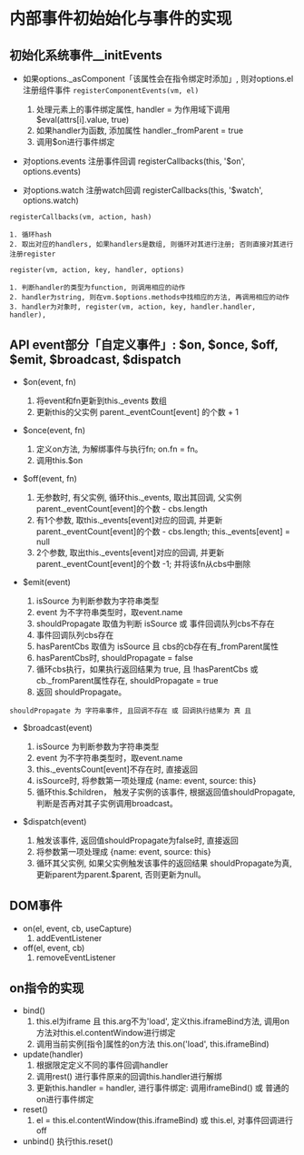 # 内部事件初始始化与事件的实现

## 初始化系统事件__initEvents
+ 如果options.\_asComponent「该属性会在指令绑定时添加」, 则对options.el注册组件事件
`registerComponentEvents(vm, el)`
    1. 处理元素上的事件绑定属性, handler = 为作用域下调用$eval(attrs[i].value, true)
    2. 如果handler为函数, 添加属性 handler.\_fromParent = true
    3. 调用$on进行事件绑定

+ 对options.events 注册事件回调 registerCallbacks(this, '$on', options.events)
+ 对options.watch 注册watch回调 registerCallbacks(this, '$watch', options.watch)

`registerCallbacks(vm, action, hash)`

    1. 循环hash
    2. 取出对应的handlers, 如果handlers是数组, 则循环对其进行注册; 否则直接对其进行注册register

`register(vm, action, key, handler, options)`

    1. 判断handler的类型为function, 则调用相应的动作
    2. handler为string, 则在vm.$options.methods中找相应的方法, 再调用相应的动作
    3. handler为对象时, register(vm, action, key, handler.handler, handler),



## API event部分「自定义事件」: $on, $once, $off, $emit, $broadcast, $dispatch
+ $on(event, fn)
    1. 将event和fn更新到this.\_events 数组
    2. 更新this的父实例 parent.\_eventCount[event] 的个数 + 1

+ $once(event, fn)
    1. 定义on方法, 为解绑事件与执行fn; on.fn = fn。
    2. 调用this.$on

+ $off(event, fn)
    1. 无参数时, 有父实例, 循环this.\_events, 取出其回调, 父实例parent.\_eventCount[event]的个数 - cbs.length
    2. 有1个参数, 取this.\_events[event]对应的回调, 并更新parent.\_eventCount[event]的个数 - cbs.length; this.\_events[event] = null
    3. 2个参数, 取出this.\_events[event]对应的回调, 并更新parent.\_eventCount[event]的个数 -1; 并将该fn从cbs中删除

+ $emit(event)
    1. isSource 为判断参数为字符串类型
    2. event 为不字符串类型时，取event.name
    3. shouldPropagate 取值为判断 isSource 或 事件回调队列cbs不存在
    4. 事件回调队列cbs存在
    5. hasParentCbs 取值为 isSource 且 cbs的cb存在有_fromParent属性
    6. hasParentCbs时, shouldPropagate = false
    7. 循环cbs执行，如果执行返回结果为 true, 且 !hasParentCbs 或 cb.\_fromParent属性存在, shouldPropagate = true
    8. 返回 shouldPropagate。

`shouldPropagate 为 字符串事件, 且回调不存在 或 回调执行结果为 真 且 `

+ $broadcast(event)
    1. isSource 为判断参数为字符串类型
    2. event 为不字符串类型时，取event.name
    3. this.\_eventsCount[event]不存在时, 直接返回
    4. isSource时, 将参数第一项处理成 {name: event, source: this}
    5. 循环this.$children， 触发子实例的该事件, 根据返回值shouldPropagate, 判断是否再对其子实例调用broadcast。

+ $dispatch(event)
    1. 触发该事件, 返回值shouldPropagate为false时, 直接返回
    2. 将参数第一项处理成 {name: event, source: this}
    3. 循环其父实例, 如果父实例触发该事件的返回结果 shouldPropagate为真, 更新parent为parent.$parent, 否则更新为null。

## DOM事件
+ on(el, event, cb, useCapture)
    1. addEventListener
+ off(el, event, cb)
    1. removeEventListener

## on指令的实现
+ bind()
    1. this.el为iframe 且 this.arg不为'load', 定义this.iframeBind方法, 调用on方法对this.el.contentWindow进行绑定
    2. 调用当前实例[指令]属性的on方法 this.on('load', this.iframeBind)
+ update(handler)
    1. 根据限定定义不同的事件回调handler
    2. 调用rest() 进行事件原来的回调this.handler进行解绑
    3. 更新this.handler = handler, 进行事件绑定: 调用iframeBind() 或 普通的on进行事件绑定
+ reset()
    1. el = this.el.contentWindow(this.iframeBind) 或 this.el, 对事件回调进行off
+ unbind() 执行this.reset()

